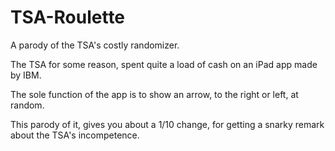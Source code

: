 # TSA-Roulette
A parody of the TSA's costly randomizer. 

The TSA for some reason, spent quite a load of cash on an iPad app made by IBM.

The sole function of the app is to show an arrow, to the right or left, at random.

This parody of it, gives you about a 1/10 change, for getting a snarky remark about the TSA's incompetence.

